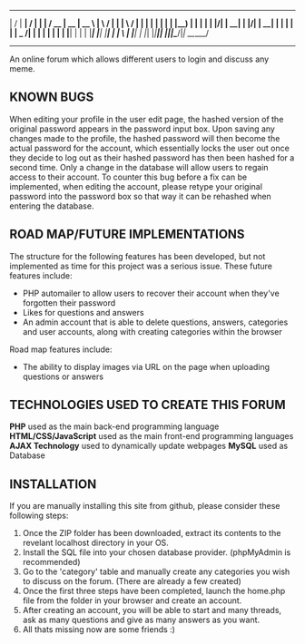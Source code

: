 ___________________________________________________________  
 |  \/  |  ____|  \/  |  ____| |    / __ \|  __ \|  __ \ 
 | \  / | |__  | \  / | |__  | |   | |  | | |__) | |  | |
 | |\/| |  __| | |\/| |  __| | |   | |  | |  _  /| |  | |
 | |  | | |____| |  | | |____| |___| |__| | | \ \| |__| |
 |_|  |_|______|_|  |_|______|______\____/|_|  \_\_____/ 
                                                        
___________________________________________________________

An online forum which allows different users to login and discuss any meme. 

KNOWN BUGS
----------
When editing your profile in the user edit page, the hashed version of the original password appears in the password input box. Upon saving any changes made to the profile, the hashed password will then become the actual password for the account, which essentially locks the user out once they decide to log out as their hashed password has then been hashed for a second time. Only a change in the database will allow users to regain access to their account. To counter this bug before a fix can be implemented, when editing the account, please retype your original password into the password box so that way it can be rehashed when entering the database.


ROAD MAP/FUTURE IMPLEMENTATIONS
-------------------------------
The structure for the following features has been developed, but not implemented as time for this project was a serious issue. These future features include:

- PHP automailer to allow users to recover their account when they've forgotten their password
- Likes for questions and answers
- An admin account that is able to delete questions, answers, categories and user accounts, along with creating categories within the browser

Road map features include:

- The ability to display images via URL on the page when uploading questions or answers


TECHNOLOGIES USED TO CREATE THIS FORUM
--------------------------------------
**PHP** used as the main back-end programming language
**HTML/CSS/JavaScript** used as the main front-end programming languages
**AJAX Technology** used to dynamically update webpages
**MySQL** used as Database


INSTALLATION
------------

If you are manually installing this site from github, please consider these following steps:

1. Once the ZIP folder has been downloaded, extract its contents to the revelant localhost directory in your OS.
2. Install the SQL file into your chosen database provider. (phpMyAdmin is recommended)
3. Go to the 'category' table and manually create any categories you wish to discuss on the forum. (There are already a few created)
4. Once the first three steps have been completed, launch the home.php file from the folder in your browser and create an account.
5. After creating an account, you will be able to start and many threads, ask as many questions and give as many answers as you want. 
6. All thats missing now are some friends :)



